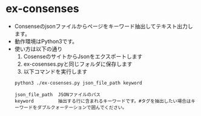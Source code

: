 # ex-consenses
- Consenseのjsonファイルからページをキーワード抽出してテキスト出力します。
- 動作環境はPython3です。
- 使い方は以下の通り
    1. CosenseのサイトからJsonをエクスポートします
    2. ex-cosenses.pyと同じフォルダに保存します
    3. 以下コマンドを実行します
    ```
    python3 ./ex-cosenses.py json_file_path keyword

    json_file_path  JSONファイルのパス
    keyword         抽出する行に含まれるキーワードです。#タグを抽出したい場合はキーワードをダブルクォーテーションで囲んでください。
    ```